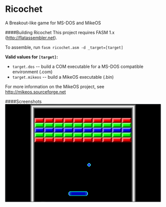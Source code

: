 Ricochet
========

A Breakout-like game for MS-DOS and MikeOS

####Building Ricochet
This project requires FASM 1.x (http://flatassembler.net).

To assemble, run `fasm ricochet.asm -d _target=[target]`

<b>Valid values for `[target]`:</b>
- `target.dos` -- build a COM executable for a MS-DOS compatible environment (.com)
- `target.mikeos` -- build a MikeOS executable (.bin)

For more information on the MikeOS project, see http://mikeos.sourceforge.net

####Screenshots
<img src="screenshots/3.png">
